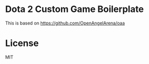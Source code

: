 # Dota 2 Custom Game Boilerplate
This is based on https://github.com/OpenAngelArena/oaa

# License
MIT
